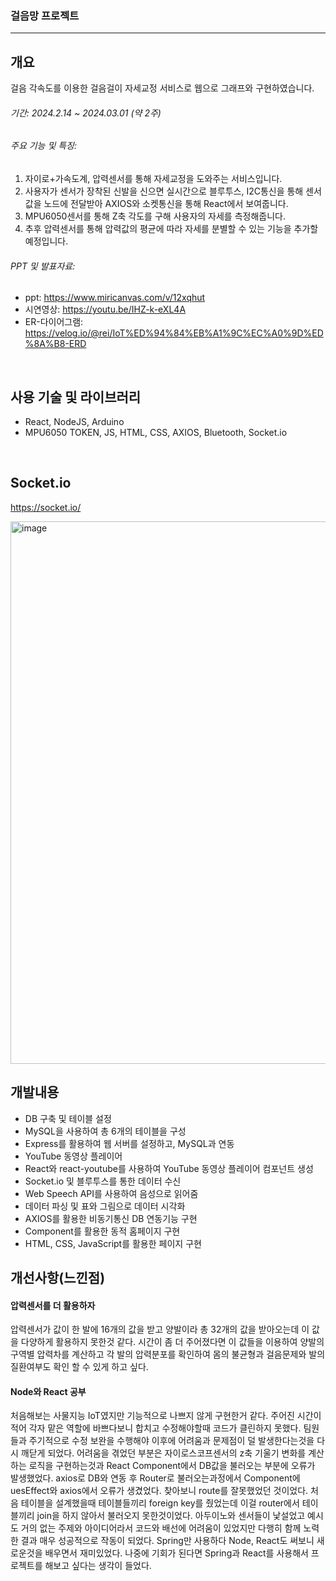 ### 걸음망 프로젝트
---


## 개요
걸음 각속도를 이용한 걸음걸이 자세교정 서비스로 웹으로 그래프와 구현하였습니다.

###### 기간: 2024.2.14 ~ 2024.03.01 (약 2주)

###### 주요 기능 및 특징:
1. 자이로+가속도계, 압력센서를 통해 자세교정을 도와주는 서비스입니다.
2. 사용자가 센서가 장착된 신발을 신으면 실시간으로 블루투스, I2C통신을 통해 센서값을 노드에 전달받아 AXIOS와 소켓통신을 통해 React에서 보여줍니다.
3. MPU6050센서를 통해 Z축 각도를 구해 사용자의 자세를 측정해줍니다.
4. 추후 압력센서를 통해 압력값의 평균에 따라 자세를 분별할 수 있는 기능을 추가할 예정입니다.

###### PPT 및 발표자료:

* ppt: <https://www.miricanvas.com/v/12xqhut>
* 시연영상: <https://youtu.be/IHZ-k-eXL4A>
* ER-다이어그램: <https://velog.io/@rei/IoT%ED%94%84%EB%A1%9C%EC%A0%9D%ED%8A%B8-ERD>

<br>

## 사용 기술 및 라이브러리

- React, NodeJS, Arduino
- MPU6050 TOKEN, JS, HTML, CSS, AXIOS, Bluetooth, Socket.io

<br>

## Socket.io
<https://socket.io/>

<img width="868" alt="image" src="https://github.com/juhyun98/IoT-Project/assets/140494238/e4c17c01-3cf4-4791-ba8a-64956df8cd0b">


## 개발내용
- DB 구축 및 테이블 설정
- MySQL을 사용하여 총 6개의 테이블을 구성
- Express를 활용하여 웹 서버를 설정하고, MySQL과 연동
- YouTube 동영상 플레이어
- React와 react-youtube를 사용하여 YouTube 동영상 플레이어 컴포넌트 생성
- Socket.io 및 블루투스를 통한 데이터 수신
- Web Speech API를 사용하여 음성으로 읽어줌
- 데이터 파싱 및 표와 그림으로 데이터 시각화
- AXIOS를 활용한 비동기통신 DB 연동기능 구현
- Component를 활용한 동적 홈페이지 구현
- HTML, CSS, JavaScript를 활용한 페이지 구현

## 개선사항(느낀점)
#### 압력센서를 더 활용하자
압력센서가 값이 한 발에 16개의 값을 받고 양발이라 총 32개의 값을 받아오는데 이 값을 다양하게 활용하지 못한것 같다.
시간이 좀 더 주어졌다면 이 값들을 이용하여 양발의 구역별 압력차를 계산하고 각 발의 압력분포를 확인하여 몸의 불균형과 걸음문제와 발의 질환여부도 확인 할 수 있게 하고 싶다.

#### Node와 React 공부
 처음해보는 사물지능 IoT였지만 기능적으로 나쁘지 않게 구현한거 같다. 주어진 시간이 적어 각자 맡은 역할에 바쁘다보니 합치고 수정해야할때 코드가 클린하지 못했다. 팀원들과 주기적으로 수정 보완을 수행해야 이후에 어려움과 문제점이 덜 발생한다는것을 다시 깨닫게 되었다. 어려움을 겪었던 부분은 자이로스코프센서의 z축 기울기 변화를 계산하는 로직을 구현하는것과 React Component에서 DB값을 불러오는 부분에 오류가 발생했었다. axios로 DB와 연동 후 Router로 불러오는과정에서 Component에 uesEffect와 axios에서 오류가 생겼었다. 찾아보니 route를 잘못했었던 것이었다. 처음 테이블을 설계했을때 테이블들끼리 foreign key를 줬었는데 이걸 router에서 테이블끼리 join을 하지 않아서 불러오지 못한것이었다. 아두이노와 센서들이 낯설었고 예시도 거의 없는 주제와 아이디어라서 코드와 배선에 어려움이 있었지만 다행히 함께 노력한 결과 매우 성공적으로 작동이 되었다. Spring만 사용하다 Node, React도 써보니 새로운것을 배우면서 재미있었다. 나중에 기회가 된다면 Spring과 React를 사용해서 프로젝트를 해보고 싶다는 생각이 들었다. 
  
